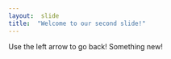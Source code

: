 ```yaml
---
layout:  slide
title:  "Welcome to our second slide!"
---
```

Use the left arrow to go back!  Something new!
